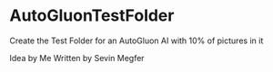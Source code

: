 # AutoGluonTestFolder
Create the Test Folder for an AutoGluon AI with 10% of pictures in it

Idea by Me
Written by Sevin Megfer

